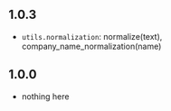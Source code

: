
## 1.0.3 ##

 - `utils.normalization`: normalize(text), company_name_normalization(name)

## 1.0.0 ##

 - nothing here
